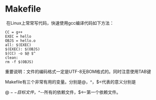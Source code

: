 # Makefile

​
在Linux上常常写代码，快速使用gcc编译代码如下方法：
```shell
CC = g++
EXEC = hello
OBJS = hello.o
all: $(EXEC)
$(EXEC): $(OBJS)
$(CC) -o $@ $^
clean:
rm -f $(OBJS)
```

重要说明：文件的编码格式一定是UTF-8无BOM格式的。同时注意使用TAB键

Makefile有三个非常有用的变量。分别是$@，$^，$<代表的意义分别是

$@--目标文件，$^--所有的依赖文件，$<--第一个依赖文件。 

​
